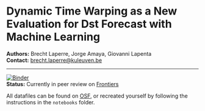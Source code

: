 # Dynamic Time Warping as a New Evaluation for Dst Forecast with Machine Learning

__Authors:__ Brecht Laperre, Jorge Amaya, Giovanni Lapenta  
__Contact:__ brecht.laperre@kuleuven.be

----
 [![Binder](https://mybinder.org/badge_logo.svg)](https://mybinder.org/v2/gh/brechtlaperre/DTW_measure/master?filepath=notebooks)  
__Status:__ Currently in peer review on [Frontiers](https://www.Frontiersin.org)

All datafiles can be found on [OSF](https://osf.io/nrh7m/), or recreated yourself by following the instructions in the `notebooks` folder.
